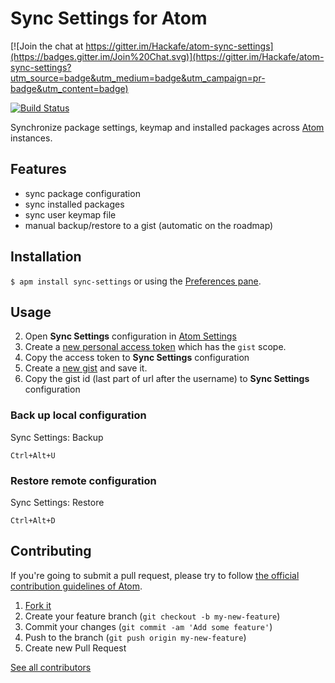 # Sync Settings for Atom

[![Join the chat at https://gitter.im/Hackafe/atom-sync-settings](https://badges.gitter.im/Join%20Chat.svg)](https://gitter.im/Hackafe/atom-sync-settings?utm_source=badge&utm_medium=badge&utm_campaign=pr-badge&utm_content=badge)

[![Build Status](https://travis-ci.org/Hackafe/atom-sync-settings.svg?branch=master)](https://travis-ci.org/Hackafe/atom-sync-settings)

Synchronize package settings, keymap and installed packages across [Atom](http://atom.io) instances.

## Features
* sync package configuration
* sync installed packages
* sync user keymap file
* manual backup/restore to a gist (automatic on the roadmap)

## Installation

`$ apm install sync-settings` or using the [Preferences pane](atom://config).

## Usage

2. Open **Sync Settings** configuration in [Atom Settings](atom://config)
1. Create a [new personal access token](https://github.com/settings/tokens/new) which has the `gist` scope.
3. Copy the access token to **Sync Settings** configuration
4. Create a [new gist](https://gist.github.com/) and save it.
5. Copy the gist id (last part of url after the username) to **Sync Settings** configuration

### Back up local configuration
Sync Settings: Backup

    Ctrl+Alt+U

### Restore remote configuration
Sync Settings: Restore

    Ctrl+Alt+D

## Contributing

If you're going to submit a pull request, please try to follow
[the official contribution guidelines of Atom](https://atom.io/docs/latest/contributing).

1. [Fork it](https://github.com/Hackafe/atom-sync-settings/)
2. Create your feature branch (`git checkout -b my-new-feature`)
3. Commit your changes (`git commit -am 'Add some feature'`)
4. Push to the branch (`git push origin my-new-feature`)
5. Create new Pull Request

[See all contributors](https://github.com/Hackafe/atom-sync-settings/graphs/contributors)
